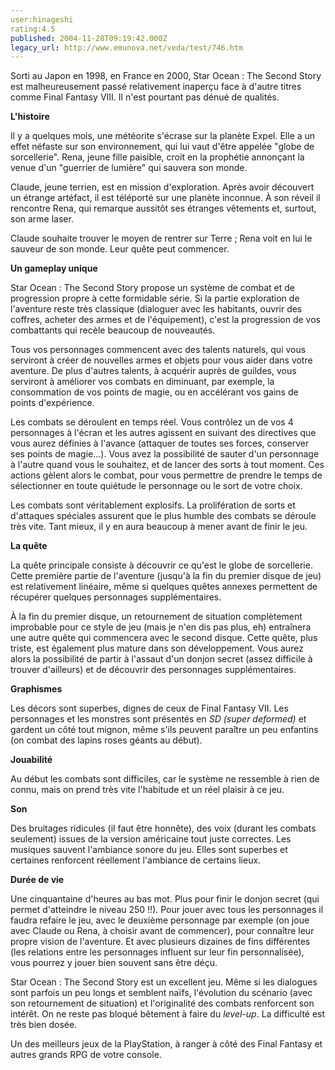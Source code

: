 ```yaml
---
user:hinageshi
rating:4.5
published: 2004-11-28T09:19:42.000Z
legacy_url: http://www.emunova.net/veda/test/746.htm
---
```

Sorti au Japon en 1998, en France en 2000, Star Ocean : The Second Story est malheureusement passé relativement inaperçu face à d'autre titres comme Final Fantasy VIII. Il n'est pourtant pas dénué de qualités.  

  

**L'histoire**  

  

Il y a quelques mois, une météorite s'écrase sur la planète Expel. Elle a un effet néfaste sur son environnement, qui lui vaut d'être appelée "globe de sorcellerie". Rena, jeune fille paisible, croit en la prophétie annonçant la venue d'un "guerrier de lumière" qui sauvera son monde.  

Claude, jeune terrien, est en mission d'exploration. Après avoir découvert un étrange artéfact, il est téléporté sur une planète inconnue. À son réveil il rencontre Rena, qui remarque aussitôt ses étranges vêtements et, surtout, son arme laser.  

Claude souhaite trouver le moyen de rentrer sur Terre ; Rena voit en lui le sauveur de son monde. Leur quête peut commencer.  

  

**Un gameplay unique**  

  

Star Ocean : The Second Story propose un système de combat et de progression propre à cette formidable série. Si la partie exploration de l'aventure reste très classique (dialoguer avec les habitants, ouvrir des coffres, acheter des armes et de l'équipement), c'est la progression de vos combattants qui recèle beaucoup de nouveautés.  

Tous vos personnages commencent avec des talents naturels, qui vous serviront à créer de nouvelles armes et objets pour vous aider dans votre aventure. De plus d'autres talents, à acquérir auprès de guildes, vous serviront à améliorer vos combats en diminuant, par exemple, la consommation de vos points de magie, ou en accélérant vos gains de points d'expérience.  

Les combats se déroulent en temps réel. Vous contrôlez un de vos 4 personnages à l'écran et les autres agissent en suivant des directives que vous aurez définies à l'avance (attaquer de toutes ses forces, conserver ses points de magie...). Vous avez la possibilité de sauter d'un personnage à l'autre quand vous le souhaitez, et de lancer des sorts à tout moment. Ces actions gèlent alors le combat, pour vous permettre de prendre le temps de sélectionner en toute quiétude le personnage ou le sort de votre choix.  

Les combats sont véritablement explosifs. La prolifération de sorts et d'attaques spéciales assurent que le plus humble des combats se déroule très vite. Tant mieux, il y en aura beaucoup à mener avant de finir le jeu.  

  

**La quête**  

  

La quête principale consiste à découvrir ce qu'est le globe de sorcellerie. Cette première partie de l'aventure (jusqu'à la fin du premier disque de jeu) est relativement linéaire, même si quelques quêtes annexes permettent de récupérer quelques personnages supplémentaires.  

À la fin du premier disque, un retournement de situation complètement improbable pour ce style de jeu (mais je n'en dis pas plus, eh) entraînera une autre quête qui commencera avec le second disque. Cette quête, plus triste, est également plus mature dans son développement. Vous aurez alors la possibilité de partir à l'assaut d'un donjon secret (assez difficile à trouver d'ailleurs) et de découvrir des personnages supplémentaires.  

  

**Graphismes**  

  

Les décors sont superbes, dignes de ceux de Final Fantasy VII. Les personnages et les monstres sont présentés en _SD (super deformed)_ et gardent un côté tout mignon, même s'ils peuvent paraître un peu enfantins (on combat des lapins roses géants au début).  

  

**Jouabilité**  

  

Au début les combats sont difficiles, car le système ne ressemble à rien de connu, mais on prend très vite l'habitude et un réel plaisir à ce jeu.  

  

**Son**  

  

Des bruitages ridicules (il faut être honnête), des voix (durant les combats seulement) issues de la version américaine tout juste correctes. Les musiques sauvent l'ambiance sonore du jeu. Elles sont superbes et certaines renforcent réellement l'ambiance de certains lieux.  

  

**Durée de vie**  

  

Une cinquantaine d'heures au bas mot. Plus pour finir le donjon secret (qui permet d'atteindre le niveau 250 !!). Pour jouer avec tous les personnages il faudra refaire le jeu, avec le deuxième personnage par exemple (on joue avec Claude ou Rena, à choisir avant de commencer), pour connaître leur propre vision de l'aventure. Et avec plusieurs dizaines de fins différentes (les relations entre les personnages influent sur leur fin personnalisée), vous pourrez y jouer bien souvent sans être déçu.  

  

Star Ocean : The Second Story est un excellent jeu. Même si les dialogues sont parfois un peu longs et semblent naïfs, l'évolution du scénario (avec son retournement de situation) et l'originalité des combats renforcent son intérêt. On ne reste pas bloqué bêtement à faire du _level-up_. La difficulté est très bien dosée.  

  

Un des meilleurs jeux de la PlayStation, à ranger à côté des Final Fantasy et autres grands RPG de votre console.